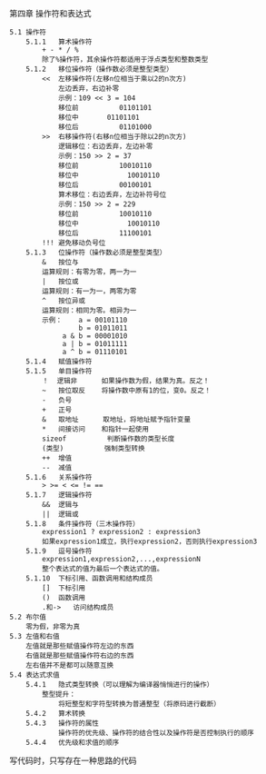 第四章  操作符和表达式

    5.1 操作符
        5.1.1   算术操作符
            + - * / %
            除了%操作符，其余操作符都适用于浮点类型和整数类型
        5.1.2   移位操作符（操作数必须是整型类型）
            <<  左移操作符(左移n位相当于乘以2的n次方)
                左边丢弃，右边补零
                示例：109 << 3 = 104
                移位前          01101101
                移位中       01101101
                移位后          01101000
            >>  右移操作符(右移n位相当于除以2的n次方)
                逻辑移位：右边丢弃，左边补零
                示例：150 >> 2 = 37               
                移位前          10010110
                移位中            10010110
                移位后          00100101
                算术移位：右边丢弃，左边补符号位
                示例：150 >> 2 = 229              
                移位前          10010110
                移位中            10010110
                移位后          11100101
            !!! 避免移动负号位
        5.1.3   位操作符（操作数必须是整型类型）
            &   按位与
            运算规则：有零为零，两一为一
            |   按位或
            运算规则：有一为一，两零为零
            ^   按位异或
            运算规则：相同为零。相异为一
            示例：    a = 00101110
                     b = 01011011         
                 a & b = 00001010
                 a | b = 01011111
                 a ^ b = 01110101   
        5.1.4   赋值操作符
        5.1.5   单目操作符
            ！  逻辑非      如果操作数为假，结果为真。反之！
            ~   按位取反    将操作数中原有1的位，变0。反之！
            -   负号   
            +   正号
            &   取地址      取地址，将地址赋予指针变量
            *   间接访问    和指针一起使用
            sizeof          判断操作数的类型长度
            (类型)          强制类型转换
            ++  增值
            --  减值
        5.1.6   关系操作符
            > >= < <= != ==
        5.1.7   逻辑操作符
            &&  逻辑与
            ||  逻辑或
        5.1.8   条件操作符（三木操作符）
            expression1 ? expression2 : expression3
            如果expression1成立，执行expression2，否则执行expression3
        5.1.9   逗号操作符
            expression1,expression2,...,expressionN
            整个表达式的值为最后一个表达式的值。
        5.1.10  下标引用、函数调用和结构成员
            []  下标引用    
            ()  函数调用
            .和->   访问结构成员
    5.2 布尔值
        零为假，非零为真
    5.3 左值和右值
        左值就是那些赋值操作符左边的东西
        右值就是那些赋值操作符右边的东西
        左右值并不是都可以随意互换
    5.4 表达式求值
        5.4.1   隐式类型转换（可以理解为编译器悄悄进行的操作）
            整型提升：
                将短整型和字符型转换为普通整型（将原码进行截断）
        5.4.2   算术转换
        5.4.3   操作符的属性
                操作符的优先级、操作符的结合性以及操作符是否控制执行的顺序
        5.4.4   优先级和求值的顺序

写代码时，只写存在一种思路的代码
